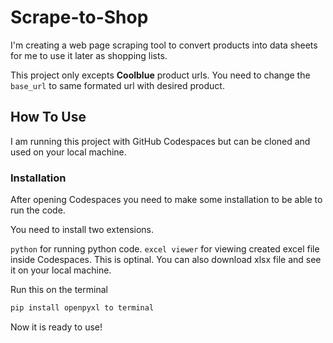 # Scrape-to-Shop

I'm creating a web page scraping tool to convert products into data sheets for me to use it later as shopping lists.

This project only excepts **Coolblue** product urls.
You need to change the `base_url` to same formated url with desired product.

## How To Use
I am running this project with GitHub Codespaces but can be cloned and used on your local machine.

### Installation
After opening Codespaces you need to make some installation to be able to run the code.

You need to install two extensions.

`python` for running python code.
`excel viewer` for viewing created excel file inside Codespaces. This is optinal. You can also download xlsx file and see it on your local machine.

Run this on the terminal
```bash
pip install openpyxl to terminal
```

Now it is ready to use!
